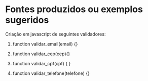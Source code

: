 # Fontes produzidos ou exemplos sugeridos

Criação em javascript de seguintes validadores:

1. function validar_email(email) {}
    
2. function validar_cep(cep){}  
 
3. function validar_cpf(cpf) { }
  
4. function validar_telefone(telefone) {}
 
